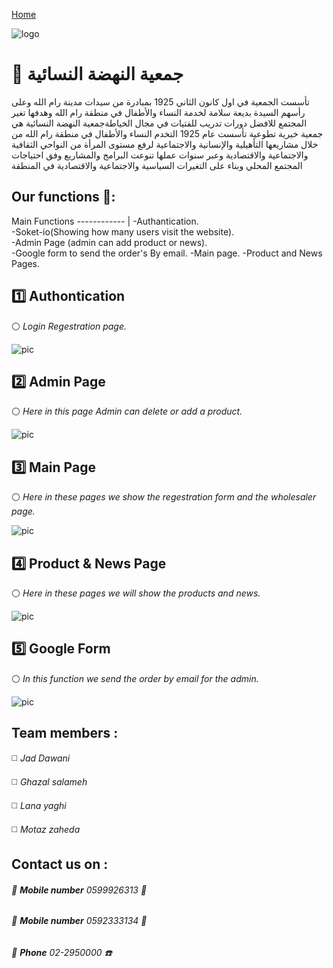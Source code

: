 [Home](http://localhost:3000/)


![logo](https://github.com/mutazzahdeh/MERN-PROJECT/blob/master/Project/client/src/images/logo.png?raw=true)

# :triangular_flag_on_post: جمعية النهضة النسائية
تأسست الجمعية في اول كانون الثاني 1925 بمبادرة من سيدات مدينة رام الله وعلى رأسهم السيدة بديعة سلامة لخدمة
                                                                                         النساء والأطفال في منطقة رام الله
   وهدفها تغير المجتمع للافضل دورات تدريب للفتيات في مجال الخياطةجمعية النهضة النسائية هي جمعية خيرية تطوعية تأسست عام 1925 التخدم النساء والأطفال في منطقة رام الله من خلال مشاريعها التأهيلية والإنسانية والاجتماعية لرفع مستوى المرأة من النواحي الثقافية والاجتماعية والاقتصادية وعبر سنوات عملها تنوعت البرامج والمشاريع وفق احتياجات المجتمع المحلي وبناء على التغيرات السياسية والاجتماعية والاقتصادية في المنطقة</p>


## Our functions  :pushpin:: 
Main Functions 
------------ | 
-Authantication.     
-Soket-io(Showing how many users visit the website). 	
-Admin Page (admin can add product or news).    
-Google form to send the order's By email.
-Main page. 
-Product and News Pages.




##  1️⃣  Authontication 
:white_circle: *Login Regestration page.*

![pic](https://media.discordapp.net/attachments/864108688205545473/876154444172128266/unknown.png?width=721&height=406)


## 2️⃣ Admin Page
:white_circle: *Here in this page Admin can delete or add a product.*


![pic](https://media.discordapp.net/attachments/864108688205545473/876157047173939210/unknown.png?width=721&height=406)



## 3️⃣ Main Page
:white_circle: *Here in these pages we show the regestration form and the wholesaler page.*


![pic](https://media.discordapp.net/attachments/874226536839020607/876158828679409674/mernproject.PNG?width=880&height=406)






## 4️⃣ Product & News Page
:white_circle: *Here in these pages we will show the products and news.*


![pic](https://media.discordapp.net/attachments/864108688205545473/876157149376561213/unknown.png?width=721&height=406)






## 5️⃣ Google Form
:white_circle: *In this function we send the order by email for the admin.*


![pic](https://media.discordapp.net/attachments/874226536839020607/876160023196233798/Capture.PNG?width=475&height=406)










## Team members :
◻️ *Jad Dawani* 

◻️ *Ghazal salameh*

◻️ *Lana yaghi*

◻️ *Motaz zaheda*


## Contact us on :

###### :small_red_triangle_down: **Mobile number** 0599926313 :iphone:

###### :small_red_triangle_down: **Mobile number** 0592333134 :iphone:
###### :small_red_triangle_down: **Phone**       02-2950000    :telephone:
